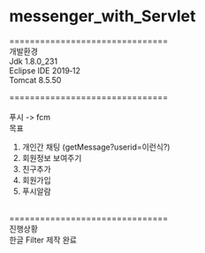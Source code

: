 # messenger_with_Servlet<br>


===============================<br>
개발환경<br>
Jdk 1.8.0_231<br>
Eclipse IDE 2019‑12<br>
Tomcat 8.5.50<br>


===============================<br>
<br>
푸시 -> fcm
<br>
목표<br>
1. 개인간 채팅 (getMessage?userid=이런식?)<br>
2. 회원정보 보여주기<br>
3. 친구추가<br>
4. 회원가입<br>
5. 푸시알람<br>
<br>
===============================<br>
진행상황<br>
한글 Filter 제작 완료